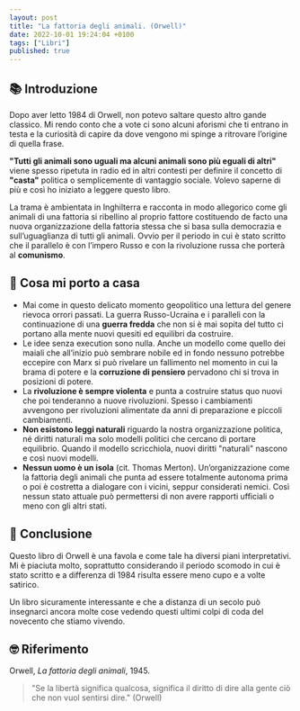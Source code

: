 ```yaml
---
layout: post
title: "La fattoria degli animali. (Orwell)"
date: 2022-10-01 19:24:04 +0100
tags: ["Libri"]
published: true
---
```

## 📚 Introduzione

Dopo aver letto 1984 di Orwell, non potevo saltare questo altro gande classico. Mi rendo conto che a vote ci sono alcuni aforismi che ti entrano in testa e la curiosità di capire da dove vengono mi spinge a ritrovare l’origine di quella frase.

**"Tutti gli animali sono uguali ma alcuni animali sono più eguali di altri"** viene spesso ripetuta in radio ed in altri contesti per definire il concetto di **"casta"** politica o semplicemente di vantaggio sociale. Volevo saperne di più e così ho iniziato a leggere questo libro.

La trama è ambientata in Inghilterra e racconta in modo allegorico come gli animali di una fattoria si ribellino al proprio fattore costituendo de facto una nuova organizzazione della fattoria stessa che si basa sulla democrazia e sull’uguaglianza di tutti gli animali. Ovvio per il periodo in cui è stato scritto che il parallelo è con l’impero Russo e con la rivoluzione russa che porterà al **comunismo**.

## 📑 Cosa mi porto a casa

- Mai come in questo delicato momento geopolitico una lettura del genere rievoca orrori passati. La guerra Russo-Ucraina e i paralleli con la continuazione di una **guerra fredda** che non si è mai sopita del tutto ci portano alla mente nuovi quesiti ed equilibri da costruire.
- Le idee senza execution sono nulla. Anche un modello come quello dei maiali che all’inizio può sembrare nobile ed in fondo nessuno potrebbe eccepire con Marx si può rivelare un fallimento nel momento in cui la brama di potere e la **corruzione di pensiero** pervadono chi si trova in posizioni di potere.
- La **rivoluzione è sempre violenta** e punta a costruire status quo nuovi che poi tenderanno a nuove rivoluzioni. Spesso i cambiamenti avvengono per rivoluzioni alimentate da anni di preparazione e piccoli cambiamenti.
- **Non esistono leggi naturali** riguardo la nostra organizzazione politica, né diritti naturali ma solo modelli politici che cercano di portare equilibrio. Quando il modello scricchiola, nuovi diritti "naturali" nascono e così nuovi modelli.
- **Nessun uomo è un isola** (cit. Thomas Merton). Un’organizzazione come la fattoria degli animali che punta ad essere totalmente autonoma prima o poi è costretta a dialogare con i vicini, seppur considerati nemici. Così nessun stato attuale può permettersi di non avere rapporti ufficiali o meno con gli altri stati.

## 🍷 Conclusione

Questo libro di Orwell è una favola e come tale ha diversi piani interpretativi. Mi è piaciuta molto, soprattutto considerando il periodo scomodo in cui è stato scritto e a differenza di 1984 risulta essere meno cupo e a volte satirico.

Un libro sicuramente interessante e che a distanza di un secolo può insegnarci ancora molte cose vedendo questi ultimi colpi di coda del novecento che stiamo vivendo.

## 🤓 Riferimento

Orwell, _La fattoria degli animali_, 1945.

> "Se la libertà significa qualcosa, significa il diritto di dire alla gente ciò che non vuol sentirsi dire." (Orwell)
